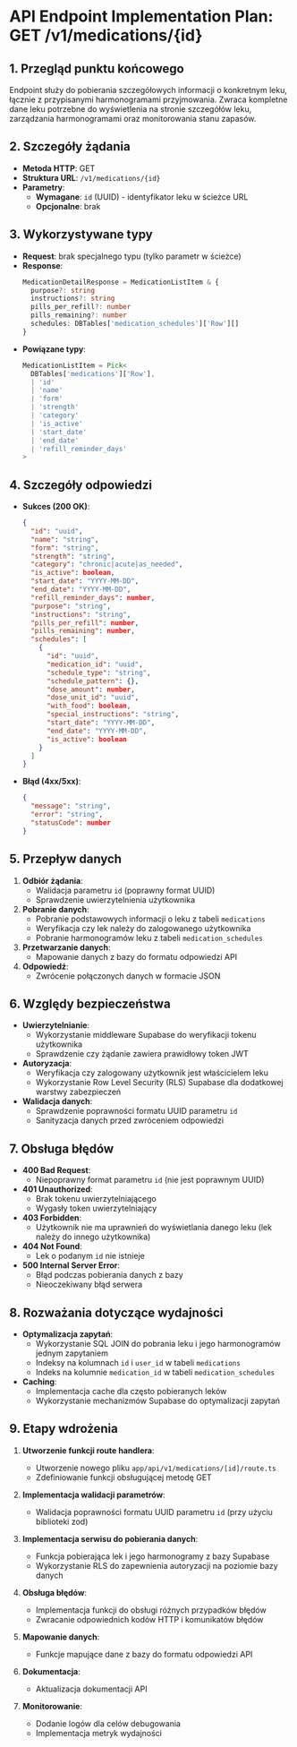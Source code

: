 # API Endpoint Implementation Plan: GET /v1/medications/{id}

## 1. Przegląd punktu końcowego
Endpoint służy do pobierania szczegółowych informacji o konkretnym leku, łącznie z przypisanymi harmonogramami przyjmowania. Zwraca kompletne dane leku potrzebne do wyświetlenia na stronie szczegółów leku, zarządzania harmonogramami oraz monitorowania stanu zapasów.

## 2. Szczegóły żądania
- **Metoda HTTP**: GET
- **Struktura URL**: `/v1/medications/{id}`
- **Parametry**:
  - **Wymagane**: `id` (UUID) - identyfikator leku w ścieżce URL
  - **Opcjonalne**: brak

## 3. Wykorzystywane typy
- **Request**: brak specjalnego typu (tylko parametr w ścieżce)
- **Response**: 
  ```typescript
  MedicationDetailResponse = MedicationListItem & {
    purpose?: string
    instructions?: string
    pills_per_refill?: number
    pills_remaining?: number
    schedules: DBTables['medication_schedules']['Row'][]
  }
  ```
- **Powiązane typy**:
  ```typescript
  MedicationListItem = Pick<
    DBTables['medications']['Row'],
    | 'id'
    | 'name'
    | 'form'
    | 'strength'
    | 'category'
    | 'is_active'
    | 'start_date'
    | 'end_date'
    | 'refill_reminder_days'
  >
  ```

## 4. Szczegóły odpowiedzi
- **Sukces (200 OK)**:
  ```json
  {
    "id": "uuid",
    "name": "string",
    "form": "string",
    "strength": "string",
    "category": "chronic|acute|as_needed",
    "is_active": boolean,
    "start_date": "YYYY-MM-DD",
    "end_date": "YYYY-MM-DD",
    "refill_reminder_days": number,
    "purpose": "string",
    "instructions": "string",
    "pills_per_refill": number,
    "pills_remaining": number,
    "schedules": [
      {
        "id": "uuid",
        "medication_id": "uuid",
        "schedule_type": "string",
        "schedule_pattern": {},
        "dose_amount": number,
        "dose_unit_id": "uuid",
        "with_food": boolean,
        "special_instructions": "string",
        "start_date": "YYYY-MM-DD",
        "end_date": "YYYY-MM-DD",
        "is_active": boolean
      }
    ]
  }
  ```
- **Błąd (4xx/5xx)**:
  ```json
  {
    "message": "string",
    "error": "string",
    "statusCode": number
  }
  ```

## 5. Przepływ danych
1. **Odbiór żądania**:
   - Walidacja parametru `id` (poprawny format UUID)
   - Sprawdzenie uwierzytelnienia użytkownika
2. **Pobranie danych**:
   - Pobranie podstawowych informacji o leku z tabeli `medications`
   - Weryfikacja czy lek należy do zalogowanego użytkownika
   - Pobranie harmonogramów leku z tabeli `medication_schedules`
3. **Przetwarzanie danych**:
   - Mapowanie danych z bazy do formatu odpowiedzi API
4. **Odpowiedź**:
   - Zwrócenie połączonych danych w formacie JSON

## 6. Względy bezpieczeństwa
- **Uwierzytelnianie**: 
  - Wykorzystanie middleware Supabase do weryfikacji tokenu użytkownika
  - Sprawdzenie czy żądanie zawiera prawidłowy token JWT
- **Autoryzacja**:
  - Weryfikacja czy zalogowany użytkownik jest właścicielem leku
  - Wykorzystanie Row Level Security (RLS) Supabase dla dodatkowej warstwy zabezpieczeń
- **Walidacja danych**:
  - Sprawdzenie poprawności formatu UUID parametru `id`
  - Sanityzacja danych przed zwróceniem odpowiedzi

## 7. Obsługa błędów
- **400 Bad Request**:
  - Niepoprawny format parametru `id` (nie jest poprawnym UUID)
- **401 Unauthorized**:
  - Brak tokenu uwierzytelniającego
  - Wygasły token uwierzytelniający
- **403 Forbidden**:
  - Użytkownik nie ma uprawnień do wyświetlania danego leku (lek należy do innego użytkownika)
- **404 Not Found**:
  - Lek o podanym `id` nie istnieje
- **500 Internal Server Error**:
  - Błąd podczas pobierania danych z bazy
  - Nieoczekiwany błąd serwera

## 8. Rozważania dotyczące wydajności
- **Optymalizacja zapytań**:
  - Wykorzystanie SQL JOIN do pobrania leku i jego harmonogramów jednym zapytaniem
  - Indeksy na kolumnach `id` i `user_id` w tabeli `medications`
  - Indeks na kolumnie `medication_id` w tabeli `medication_schedules`
- **Caching**:
  - Implementacja cache dla często pobieranych leków
  - Wykorzystanie mechanizmów Supabase do optymalizacji zapytań

## 9. Etapy wdrożenia
1. **Utworzenie funkcji route handlera**:
   - Utworzenie nowego pliku `app/api/v1/medications/[id]/route.ts`
   - Zdefiniowanie funkcji obsługującej metodę GET

2. **Implementacja walidacji parametrów**:
   - Walidacja poprawności formatu UUID parametru `id` (przy użyciu biblioteki zod)

3. **Implementacja serwisu do pobierania danych**:
   - Funkcja pobierająca lek i jego harmonogramy z bazy Supabase
   - Wykorzystanie RLS do zapewnienia autoryzacji na poziomie bazy danych

4. **Obsługa błędów**:
   - Implementacja funkcji do obsługi różnych przypadków błędów
   - Zwracanie odpowiednich kodów HTTP i komunikatów błędów

5. **Mapowanie danych**:
   - Funkcje mapujące dane z bazy do formatu odpowiedzi API

6. **Dokumentacja**:
   - Aktualizacja dokumentacji API

7. **Monitorowanie**:
   - Dodanie logów dla celów debugowania
   - Implementacja metryk wydajności 